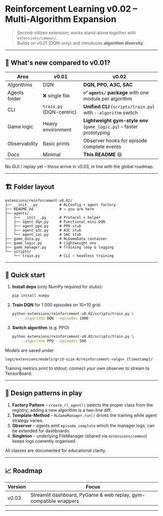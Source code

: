 # Reinforcement Learning v0.02 – Multi-Algorithm Expansion

> Second-citizen extension; works stand-alone together with `extensions/common/`.  
> Builds on v0.01 (DQN-only) and introduces **algorithm diversity**.

---

## 🚀 What's new compared to v0.01?

| Area | v0.01 | **v0.02** |
|------|-------|-----------|
| Algorithms | DQN | **DQN, PPO, A3C, SAC** |
| Agents folder | ❌ single file | **✅ `agents/` package** with one module per algorithm |
| CLI | `train.py` (DQN-centric) | **Unified CLI** (`scripts/train.py`) with `--algorithm` switch |
| Game logic | Heavy environment | **Lightweight gym-style env** (`game_logic.py`) – faster prototyping |
| Observability | Basic prints | Observer hooks for episode complete events |
| Docs | Minimal | **This README** 😄 |

No GUI / replay yet – those arrive in v0.03, in line with the global roadmap.

---

## 🏗️ Folder layout

```
extensions/reinforcement-v0.02/
├── __init__.py          # RLConfig + agent factory
├── README.md            # ← you are here
├── agents/
│   ├── __init__.py      # Protocol + helper
│   ├── agent_dqn.py     # Functional mini-DQN
│   ├── agent_ppo.py     # PPO stub
│   ├── agent_a3c.py     # A3C stub
│   └── agent_sac.py     # SAC stub
├── game_data.py         # RLGameData container
├── game_logic.py        # Lightweight env
├── game_manager.py      # Training loop & logging
└── scripts/
    └── train.py         # CLI – headless training
```

---

## 🔧 Quick start

1. **Install deps** (only NumPy required for stubs):
   ```bash
   pip install numpy
   ```

2. **Train DQN** for 1 000 episodes on 10×10 grid:
   ```bash
   python extensions/reinforcement-v0.02/scripts/train.py \
       --algorithm DQN --episodes 1000
   ```

3. **Switch algorithm** (e.g. PPO):
   ```bash
   python extensions/reinforcement-v0.02/scripts/train.py \
       --algorithm PPO --episodes 500
   ```

Models are saved under:
```
logs/extensions/models/grid-size-N/reinforcement-<algo>_{timestamp}/
```
Training metrics print to stdout; connect your own observer to stream to
TensorBoard.

---

## 🎨 Design patterns in play

1. **Factory Pattern** – `create_rl_agent()` selects the proper class from the
   registry; adding a new algorithm is a two-line diff.
2. **Template-Method** – `RLGameManager.run()` drives the training while agent
   strategy varies.
3. **Observer** – agents emit `episode_complete` which the manager logs; can be
   extended for dashboards.
4. **Singleton** – underlying FileManager (shared via `extensions/common`) keeps
   logs coerently organised.

All classes are documented for educational clarity.

---

## 📈 Roadmap

| Version | Focus |
|---------|-------|
| v0.03 | Streamlit dashboard, PyGame & web replay, gym-compatible wrappers |
---

